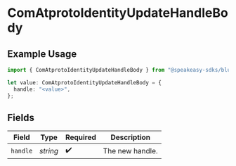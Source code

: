 # ComAtprotoIdentityUpdateHandleBody

## Example Usage

```typescript
import { ComAtprotoIdentityUpdateHandleBody } from "@speakeasy-sdks/bluesky/models/operations";

let value: ComAtprotoIdentityUpdateHandleBody = {
  handle: "<value>",
};
```

## Fields

| Field              | Type               | Required           | Description        |
| ------------------ | ------------------ | ------------------ | ------------------ |
| `handle`           | *string*           | :heavy_check_mark: | The new handle.    |